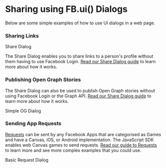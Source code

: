 <h1>Sharing using FB.ui() Dialogs</h1>

<p>Below are some simple examples of how to use UI dialogs in a web page.</p>

<h3>Sharing Links</h3>

<div id="shareBtn" class="btn btn-success clearfix">Share Dialog</div>

<p>The Share Dialog enables you to share links to a person's profile without them having to use Facebook Login. <a href="https://developers.facebook.com/docs/sharing/reference/share-dialog">Read our Share Dialog guide</a> to learn more about how it works.</p>

<script>
document.getElementById('shareBtn').onclick = function() {
  FB.ui({
    display: 'popup',
    method: 'share',
    href: 'https://developers.facebook.com/docs/',
  }, function(response){});
}
</script>

<h3>Publishing Open Graph Stories</h3>

<p>The Share Dialog can also be used to publish Open Graph stories without using Facebook Login or the Graph API. <a href="https://developers.facebook.com/docs/sharing/reference/share-dialog">Read our Share Dialog guide</a> to learn more about how it works.</p>

<div id="ogBtn" class="btn btn-success clearfix">Simple OG Dialog</div>

<script>
document.getElementById('ogBtn').onclick = function() {
  FB.ui({
    display: 'popup',
    method: 'share_open_graph',
    action_type: 'og.likes',
    action_properties: JSON.stringify({
        object:'https://developers.facebook.com/docs/',
    })
  }, function(response){});
}
</script>

<h3>Sending App Requests</h3>

<p><a href="https://developers.facebook.com/docs/games/requests/">Requests</a> can be sent by any Facebook Apps that are categorised as Games and have a Canvas, iOS, or Android implementation. The JavaScript SDK enables web Canvas games to send requests. <a href="https://developers.facebook.com/docs/games/requests/">Read our guide to Requests</a> to learn more and see more complex examples that you could use.</p>

<div id="requestsBtn" class="btn btn-success clearfix">Basic Request Dialog</div>

<script>
document.getElementById('requestsBtn').onclick = function() {
  FB.ui({method: 'apprequests',
      message: 'This is a test message for the requests dialog.'
  }, function(data) {
    Log.info('App Requests Response', data);
  });
}
</script>


